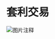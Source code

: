 # 套利交易

![![![![![![![![![![![![![图片注释](http://storage-uqer.datayes.com/5c879e0f4a39e40160e97358/8f49fc74-981e-11e9-99dc-0242ac140002)](http://storage-uqer.datayes.com/5c879e0f4a39e40160e97358/8961e9fc-981e-11e9-99dc-0242ac140002)](http://storage-uqer.datayes.com/5c879e0f4a39e40160e97358/82ba7952-981e-11e9-9c05-0242ac140002)](http://storage-uqer.datayes.com/5c879e0f4a39e40160e97358/7ebca7bc-981e-11e9-99dc-0242ac140002)](http://storage-uqer.datayes.com/5c879e0f4a39e40160e97358/78914d34-981e-11e9-9c05-0242ac140002)](http://storage-uqer.datayes.com/5c879e0f4a39e40160e97358/7120eed8-981e-11e9-9c05-0242ac140002)](http://storage-uqer.datayes.com/5c879e0f4a39e40160e97358/6337c4fe-981e-11e9-99dc-0242ac140002)](http://storage-uqer.datayes.com/5c879e0f4a39e40160e97358/5e915410-981e-11e9-9c05-0242ac140002)](http://storage-uqer.datayes.com/5c879e0f4a39e40160e97358/59cc7180-981e-11e9-9c05-0242ac140002)](http://storage-uqer.datayes.com/5c879e0f4a39e40160e97358/549d87a8-981e-11e9-9c05-0242ac140002)](http://storage-uqer.datayes.com/5c879e0f4a39e40160e97358/4e3997e4-981e-11e9-99dc-0242ac140002)](http://storage-uqer.datayes.com/5c879e0f4a39e40160e97358/4891cf0a-981e-11e9-9c05-0242ac140002)](http://storage-uqer.datayes.com/5c879e0f4a39e40160e97358/43ff0aa2-981e-11e9-99dc-0242ac140002)